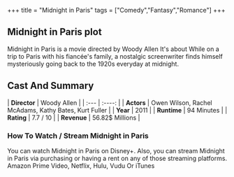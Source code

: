 +++
title = "Midnight in Paris"
tags = ["Comedy","Fantasy","Romance"]
+++
## Midnight in Paris plot
Midnight in Paris is a movie directed by Woody Allen It's about While on a trip to Paris with his fiancée's family, a nostalgic screenwriter finds himself mysteriously going back to the 1920s everyday at midnight.
## Cast And Summary
| **Director**      | Woody Allen |
    | :---        |    :----:   |
    |  **Actors** | Owen Wilson, Rachel McAdams, Kathy Bates, Kurt Fuller |
    | **Year**   | 2011    |
    |  **Runtime** | 94 Minutes |
    |  **Rating** | 7.7 / 10 | 
    |  **Revenue** | 56.82$ Millions |
### How To Watch / Stream Midnight in Paris
You can watch Midnight in Paris on Disney+.
Also, you can stream Midnight in Paris via purchasing or having a rent on any of those streaming platforms.
Amazon Prime Video, Netflix, Hulu, Vudu Or iTunes